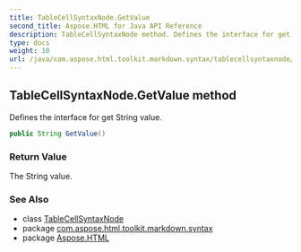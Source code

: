 ```yaml
---
title: TableCellSyntaxNode.GetValue
second_title: Aspose.HTML for Java API Reference
description: TableCellSyntaxNode method. Defines the interface for get String value
type: docs
weight: 10
url: /java/com.aspose.html.toolkit.markdown.syntax/tablecellsyntaxnode/getvalue/
---
```

## TableCellSyntaxNode.GetValue method

Defines the interface for get String value.

```java
public String GetValue()
```

### Return Value

The String value.

### See Also

* class [TableCellSyntaxNode](../)
* package [com.aspose.html.toolkit.markdown.syntax](../../tablecellsyntaxnode/)
* package [Aspose.HTML](../../../)
